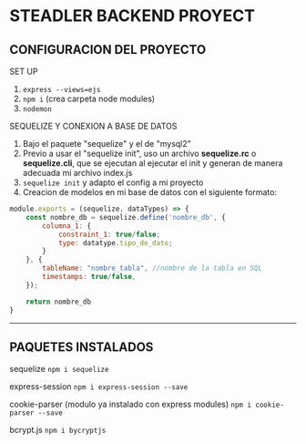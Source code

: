 # STEADLER BACKEND PROYECT

## CONFIGURACION DEL PROYECTO
SET UP
1. ```express --views=ejs```
2. ```npm i``` (crea carpeta node modules)
3. ```nodemon```

SEQUELIZE Y CONEXION A BASE DE DATOS
1. Bajo el paquete "sequelize" y el de "mysql2"
2. Previo a usar el "sequelize init", uso un archivo **sequelize.rc** o **sequelize.cli**, que se ejecutan al ejecutar el init y generan de manera adecuada mi archivo index.js
3. ```sequelize init``` y adapto el config a mi proyecto 
4. Creacion de modelos en mi base de datos con el siguiente formato:

```javascript
module.exports = (sequelize, dataTypes) => {
    const nombre_db = sequelize.define('nombre_db', {
        columna_1: {
            constraint_1: true/false;
            type: datatype.tipo_de_dato;
        }
    }, {
        tableName: "nombre_tabla", //nombre de la tabla en SQL
        timestamps: true/false, 
    });

    return nombre_db
}
```



---

## PAQUETES INSTALADOS


sequelize
    ```npm i sequelize```

express-session
    ```npm i express-session --save```

cookie-parser (modulo ya instalado con express modules)
    ```npm i cookie-parser --save```

bcrypt.js
    ```npm i bycryptjs```


